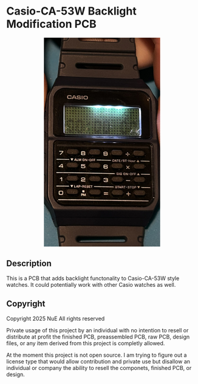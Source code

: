 # Casio-CA-53W Backlight Modification PCB

<div align="center">
<img src=pictures/Demo.JPEG height="550">
</div>

## Description
This is a PCB that adds backlight functonality to Casio-CA-53W style watches. It could potentially work with other Casio watches as well.

## Copyright
Copyright 2025 NuE All rights reserved

Private usage of this project by an individual with no intention to resell or distribute at profit the finished PCB, preassembled PCB, raw PCB, design files, or any item derived from this project is completly allowed.

At the moment this project is not open source. I am trying to figure out a license type that would allow contribution and private use but disallow an individual or company the ability to resell the componets, finished PCB, or design.